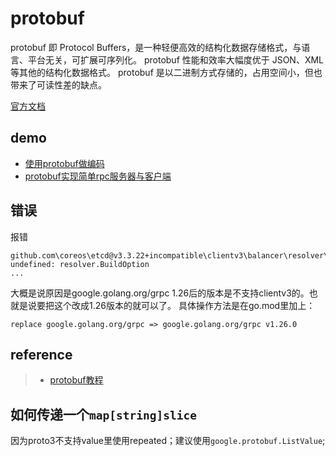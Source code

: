 # protobuf
protobuf 即 Protocol Buffers，是一种轻便高效的结构化数据存储格式，与语言、平台无关，可扩展可序列化。
protobuf 性能和效率大幅度优于 JSON、XML 等其他的结构化数据格式。
protobuf 是以二进制方式存储的，占用空间小，但也带来了可读性差的缺点。

[官方文档](https://developers.google.com/protocol-buffers/docs/overview)

## demo
- [使用protobuf做编码](https://github.com/ct-zh/golib/blob/master/middleware/protobuf/simple/main.go)
- [protobuf实现简单rpc服务器与客户端](https://github.com/ct-zh/golib/blob/master/middleware/protobuf/rpc/server/server.go)

## 错误
报错
```
github.com\coreos\etcd@v3.3.22+incompatible\clientv3\balancer\resolver\endpoint\endpoint.go:114:78: undefined: resolver.BuildOption
...
```
大概是说原因是google.golang.org/grpc 1.26后的版本是不支持clientv3的。也就是说要把这个改成1.26版本的就可以了。
具体操作方法是在go.mod里加上：
```
replace google.golang.org/grpc => google.golang.org/grpc v1.26.0
```

## reference
> - [protobuf教程](https://geektutu.com/post/quick-go-protobuf.html)

## 如何传递一个`map[string]slice`
因为proto3不支持value里使用repeated；建议使用`google.protobuf.ListValue`;



